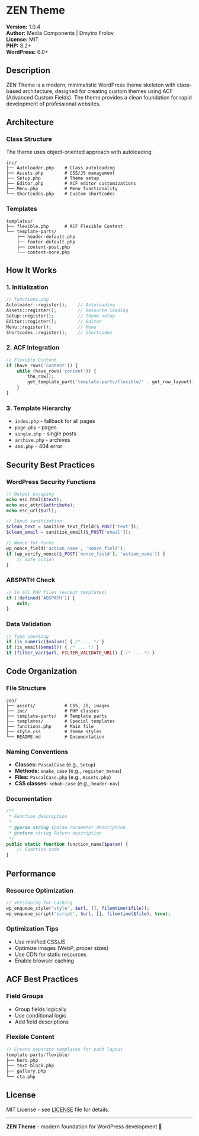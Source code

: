 # ZEN Theme

**Version:** 1.0.4  
**Author:** Media Components | Dmytro Frolov  
**License:** MIT  
**PHP:** 8.2+  
**WordPress:** 6.0+

## Description

ZEN Theme is a modern, minimalistic WordPress theme skeleton with class-based architecture, designed for creating custom themes using ACF (Advanced Custom Fields). The theme provides a clean foundation for rapid development of professional websites.

## Architecture

### Class Structure
The theme uses object-oriented approach with autoloading:

```
inc/
├── Autoloader.php    # Class autoloading
├── Assets.php        # CSS/JS management
├── Setup.php         # Theme setup
├── Editor.php        # ACF editor customizations
├── Menu.php          # Menu functionality
└── Shortcodes.php    # Custom shortcodes
```

### Templates
```
templates/
├── flexible.php      # ACF Flexible Content
└── template-parts/
    ├── header-default.php
    ├── footer-default.php
    ├── content-post.php
    └── content-none.php
```

## How It Works

### 1. Initialization
```php
// functions.php
Autoloader::register();    // Autoloading
Assets::register();        // Resource loading
Setup::register();         // Theme setup
Editor::register();        // Editor
Menu::register();          // Menu
Shortcodes::register();    // Shortcodes
```

### 2. ACF Integration
```php
// Flexible Content
if (have_rows('content')) {
    while (have_rows('content')) {
        the_row();
        get_template_part('template-parts/flexible/' . get_row_layout());
    }
}
```

### 3. Template Hierarchy
- `index.php` - fallback for all pages
- `page.php` - pages
- `single.php` - single posts
- `archive.php` - archives
- `404.php` - 404 error

## Security Best Practices

### WordPress Security Functions
```php
// Output escaping
echo esc_html($text);
echo esc_attr($attribute);
echo esc_url($url);

// Input sanitization
$clean_text = sanitize_text_field($_POST['text']);
$clean_email = sanitize_email($_POST['email']);

// Nonce for forms
wp_nonce_field('action_name', 'nonce_field');
if (wp_verify_nonce($_POST['nonce_field'], 'action_name')) {
    // Safe action
}
```

### ABSPATH Check
```php
// In all PHP files (except templates)
if (!defined('ABSPATH')) {
    exit;
}
```

### Data Validation
```php
// Type checking
if (is_numeric($value)) { /* ... */ }
if (is_email($email)) { /* ... */ }
if (filter_var($url, FILTER_VALIDATE_URL)) { /* ... */ }
```

## Code Organization

### File Structure
```
zen/
├── assets/           # CSS, JS, images
├── inc/              # PHP classes
├── template-parts/   # Template parts
├── templates/        # Special templates
├── functions.php     # Main file
├── style.css         # Theme styles
└── README.md         # Documentation
```

### Naming Conventions
- **Classes:** `PascalCase` (e.g., `Setup`)
- **Methods:** `snake_case` (e.g., `register_menus`)
- **Files:** `PascalCase.php` (e.g., `Assets.php`)
- **CSS classes:** `kebab-case` (e.g., `header-nav`)

### Documentation
```php
/**
 * Function description
 *
 * @param string $param Parameter description
 * @return string Return description
 */
public static function function_name($param) {
    // Function code
}
```

## Performance

### Resource Optimization
```php
// Versioning for caching
wp_enqueue_style('style', $url, [], filemtime($file));
wp_enqueue_script('script', $url, [], filemtime($file), true);
```

### Optimization Tips
- Use minified CSS/JS
- Optimize images (WebP, proper sizes)
- Use CDN for static resources
- Enable browser caching

## ACF Best Practices

### Field Groups
- Group fields logically
- Use conditional logic
- Add field descriptions

### Flexible Content
```php
// Create separate templates for each layout
template-parts/flexible/
├── hero.php
├── text-block.php
├── gallery.php
└── cta.php
```


## License

MIT License - see [LICENSE](LICENSE) file for details.

---

**ZEN Theme** - modern foundation for WordPress development 🚀
